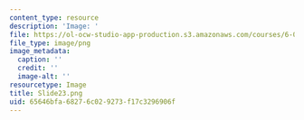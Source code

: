 ```yaml
---
content_type: resource
description: 'Image: '
file: https://ol-ocw-studio-app-production.s3.amazonaws.com/courses/6-004-computation-structures-spring-2017/65646bfa68276c029273f17c3296906f_Slide23.png
file_type: image/png
image_metadata:
  caption: ''
  credit: ''
  image-alt: ''
resourcetype: Image
title: Slide23.png
uid: 65646bfa-6827-6c02-9273-f17c3296906f
---
```

